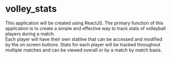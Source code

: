 # volley_stats

This application will be created using ReactJS.
The primary function of this application is to create a simple and effective way to track stats of volleyball players during a match.  
Each player will have their own statline that can be accessed and modified by the on screen buttons.
Stats for each player will be tracked throughout multiple matches and can be viewed overall or by a match by match basis. 